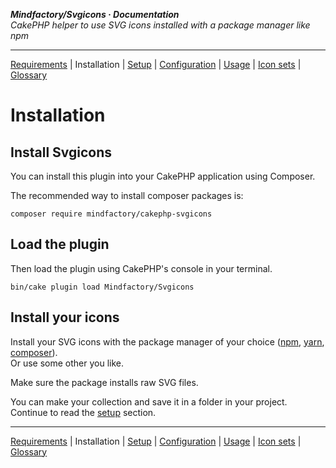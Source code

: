 **_Mindfactory/Svgicons · Documentation_**  
_CakePHP helper to use SVG icons installed with a package manager like npm_

---

[Requirements](req.md) | Installation | [Setup](setup.md) | [Configuration](config.md) | [Usage](use.md) | [Icon sets](icon-sets.md) | [Glossary](glos.md)

# Installation

## Install Svgicons

You can install this plugin into your CakePHP application using Composer.

The recommended way to install composer packages is:

```
composer require mindfactory/cakephp-svgicons
```

## Load the plugin

Then load the plugin using CakePHP's console in your terminal.

```
bin/cake plugin load Mindfactory/Svgicons
```

## Install your icons

Install your SVG icons with the package manager of your choice ([npm](https://nodejs.org/en), [yarn](https://yarnpkg.com), [composer](https://getcomposer.org)).  
Or use some other you like.

Make sure the package installs raw SVG files.

You can make your collection and save it in a folder in your project.
Continue to read the [setup](setup.md) section.

---

[Requirements](req.md) | Installation | [Setup](setup.md) | [Configuration](config.md) | [Usage](use.md) | [Icon sets](icon-sets.md) | [Glossary](glos.md)
